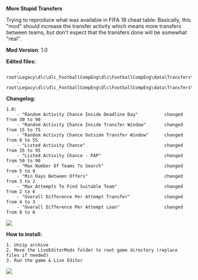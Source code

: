 **More Stupid Transfers**

Trying to reproduce what was available in FIFA 18 cheat table.
Basically, this "mod" should increase the transfer activity which means more transfers between teams, but don't expect that the transfers done will be somewhat "real".


**Mod Version**: 1.0


**Edited files:**
```
    - root\Legacy\dlc\dlc_FootballCompEng\dlc\FootballCompEng\data\Transfers\transfers.ini
    - root\Legacy\dlc\dlc_FootballCompEng\dlc\FootballCompEng\data\Transfers\TransfersShortlistConfig.csv
```

**Changelog:**
```
1.0:
    - "Random Activity Chance Inside Deadline Day"          changed from 30 to 90
    - "Random Activity Chance Inside Transfer Window"       changed from 15 to 75
    - "Random Activity Chance Outside Transfer Window"      changed from 0 to 55
    - "Listed Activity Chance"                              changed from 35 to 95
    - "Listed Activity Chance - PAP"                        changed from 50 to 90
    - "Max Number Of Teams To Search"                       changed from 5 to 8
    - "Min Days Between Offers"                             changed from 3 to 2
    - "Max Attempts To Find Suitable Team"                  changed from 2 to 6
    - "Overall Difference Per Attempt Transfer"             changed from 4 to 3
    - "Overall Difference Per Attempt Loan"                 changed from 8 to 6
```

![](https://i.imgur.com/xsGvlGi.png)

**How to install:**
```
1. Unzip archive
2. Move the LiveEditorMods folder to root game directory (replace files if needed) 
3. Run the game & Live Editor

```

![](https://i.imgur.com/wcoM2wV.png)
